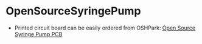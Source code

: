# OpenSourceSyringePump

* Printed circuit board can be easily ordered from OSHPark: [Open Source Syringe Pump PCB](https://oshpark.com/shared_projects/VtseE2Ia)
